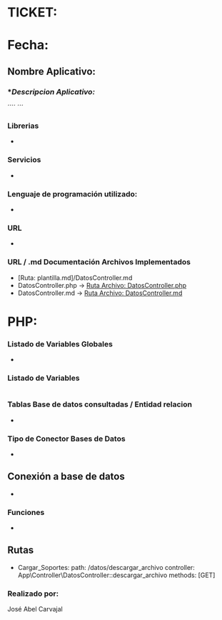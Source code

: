 # **TICKET:** #
# **Fecha:**
## **Nombre Aplicativo:** 


### **Descripcion Aplicativo:*

´´´´
´´´
### **Librerias**

* 

### **Servicios**

* 

### **Lenguaje de programación utilizado:**

* 

### **URL**
* 

### **URL / .md Documentación Archivos Implementados**
* [Ruta: plantilla.md]/DatosController.md
* DatosController.php -> [Ruta Archivo: DatosController.php](../../src\Controller\DatosController.php)
* DatosController.md -> [Ruta Archivo: DatosController.md](../../public\guia_programador\DatosController.md)

# **PHP:**

### **Listado de Variables Globales**

* 

### **Listado de Variables**

```
```
### **Tablas Base de datos consultadas / Entidad relacion**

* 

### **Tipo de Conector Bases de Datos**

* 

## **Conexión a base de datos**
* 

### **Funciones**

* 

## Rutas
* Cargar_Soportes:
  path: /datos/descargar_archivo
  controller: App\Controller\DatosController::descargar_archivo
  methods: [GET]

### **Realizado por:**
José Abel Carvajal